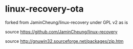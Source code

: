 # linux-recovery-ota
forked from JaminCheung/linux-recovery under GPL v2 as is

source https://github.com/JaminCheung/linux-recovery

source http://gnuwin32.sourceforge.net/packages/zip.htm


